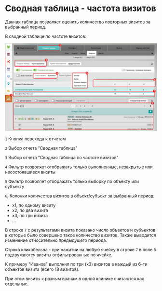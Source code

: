 # Сводная таблица - частота визитов

Данная таблица позволяет оценить количество повторных визитов за выбранный период.

В сводной таблице по частоте визитов:

![](../images/reports-summary-frequency.png) 

`1` Кнопка перехода к отчетам

`2` Выбор отчета "Сводная таблица"

`3` Выбор отчета "Сводная таблица по частоте визитов"

`4` Фильтр позволяет отображать только выполненные, незакрытые или несостоявшиеся визиты

`5` Фильтр позволяет отображать только выборку
по объекту или субъекту

 `6`, Колонки количества визитов в объект/субъект за выбранный период:
  - x1, по одному визиту
  - x2, по два визита
  - x3, по три визита
  - ...
  
В строке `7` с результатами визита показано число объектов и субъектов в которые было совершено такое количество визитов.
Также выводится изменение относительно предыдущего периода.

Строка кликабельна - при нажатии на любую ячейку в строке `7` в поле `8` подгружаются визиты отфильтрованные по ячейке.

К примеру "Иванов" выполнил по три (x3) визитов в каждый из 6-ти объектов визита (всего 18 визитов).

При этом визиты к разным врачам в одной клинике считаются как отдельные.
